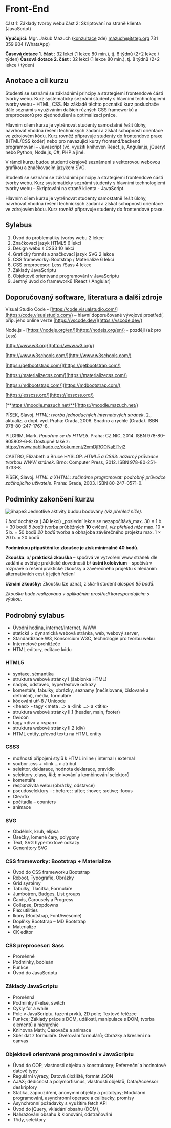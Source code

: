 # Front-End
část 1: Základy tvorby webu
část 2: Skriptování na straně klienta (JavaScript)

**Vyučující:** Mgr. Jakub Mazuch ([konzultace](https://calendar.google.com/calendar/appointments/schedules/AcZssZ3-1yKH3iN-C1yZuBLjLPKgSl0VU4r9368NIE6ZLA7Y_vOwbO_HUKJCzf6G6fwmzlm4RjnTyjWJ) zde)
mazuch@itstep.org 731 359 904 (WhatsApp)

**Časová dotace 1. část** : 32 lekcí (1 lekce 80 min.), tj. 8 týdnů (2+2 lekce / týden)
**Časová dotace 2. část** : 32 lekcí (1 lekce 80 min.), tj. 8 týdnů (2+2 lekce / týden)

## Anotace a cíl kurzu

Studenti se seznámí se základními principy a strategiemi frontendové části tvorby webu. Kurz systematicky seznámí studenty s hlavními technologiemi tvorby webu – HTML, CSS. Na základě těchto poznatků kurz posluchače dále seznámí s využíváním dalších různých CSS frameworků a preprocesorů pro zjednodušení a optimalizaci práce.

Hlavním cílem kurzu je vytrénovat studenty samostatně řešit úlohy, navrhovat vhodná řešení technických zadání a získat schopnosti orientace ve zdrojovém kódu. Kurz rovněž připravuje studenty do frontendové praxe (HTML/CSS kodér) nebo pro navazující kurzy frontend/backend programování – Javascript (vč. využití knihoven React.js, Angular.js, jQuery) nebo Python, Node.js, C#, PHP a jiné.

V rámci kurzu budou studenti okrajově seznámeni s vektorovou webovou grafikou a značkovacím jazykem SVG.

Studenti se seznámí se základními principy a strategiemi frontendové části tvorby webu. Kurz systematicky seznámí studenty s hlavními technologiemi tvorby webu – Skriptování na straně klienta - JavaScript. 

Hlavním cílem kurzu je vytrénovat studenty samostatně řešit úlohy, navrhovat vhodná řešení technických zadání a získat schopnosti orientace ve zdrojovém kódu. Kurz rovněž připravuje studenty do frontendové praxe.

## Sylabus

1. Úvod do problematiky tvorby webu 2 lekce
2. Značkovací jazyk HTML5 6 lekcí
3. Design webu s CSS3 10 lekcí
4. Grafický formát a značkovací jazyk SVG 2 lekce
5. CSS frameworky: Bootstrap / Materialize 6 lekcí
6. CSS preprocesor: Less /Sass 4 lekce
7. Základy JavaScriptu
8. Objektově orientvané programování v JavaScriptu
9. Jemný úvod do frameworků (React / Anglular)

## Doporučovaný software, literatura a další zdroje

Visual Studio Code - [https://code.visualstudio.com/](https://code.visualstudio.com/) – hlavní doporučované vývojové prostředí, příp. jeho online verze [https://vscode.dev/](https://vscode.dev/)

Node.js - [https://nodejs.org/en/](https://nodejs.org/en/) - později (až pro Less)

[http://www.w3.org/](http://www.w3.org/)

[http://www.w3schools.com/](http://www.w3schools.com/)

[https://getbootstrap.com/](https://getbootstrap.com/)

[https://materializecss.com/](https://materializecss.com/)

[https://mdbootstrap.com/](https://mdbootstrap.com/)

[https://lesscss.org/](https://lesscss.org/)

[**https://moodle.mazuch.net/**](https://moodle.mazuch.net/)

PÍSEK, Slavoj. _HTML: tvorba jednoduchých internetových stránek_. 2., aktualiz. a dopl. vyd. Praha: Grada, 2006. Snadno a rychle (Grada). ISBN 978-80-247-1767-8.

PILGRIM, Mark. _Ponořme se do HTML5_. Praha: CZ.NIC, 2014. ISBN 978-80-905802-6-8. Dostupné také z: https://www.pablikado.cz/dokument/2xmDjROONaElTvj2

CASTRO, Elizabeth a Bruce HYSLOP. _HTML5 a CSS3: názorný průvodce tvorbou WWW stránek_. Brno: Computer Press, 2012. ISBN 978-80-251-3733-8.

PÍSEK, Slavoj. _HTML a XHTML: začínáme programovat: podrobný průvodce začínajícího uživatele_. Praha: Grada, 2003. ISBN 80-247-0571-0.

## Podmínky zakončení kurzu

![Shape3](RackMultipart20231008-1-aijdsa_html_3d67f6a9fb7c5088.gif) Jednotlivé aktivity budou bodovány _(viz přehled níže)_.

_1 bod_ docházka ( **30** lekcí) _poslední lekce se nezapočítává_max. 30 × 1 b. = 30 bodů
_5 bodů_ tvorba průběžných **10** cvičení, _viz přehled níže_ max. 10 × 5 b. = 50 bodů
_20 bodů_ tvorba a obhajoba závěrečného projektu max. 1 × 20 b. = 20 bodů

**Podmínkou připuštění ke zkoušce je zisk minimálně 40 bodů.**

**Zkouška**: 
a/ **praktická zkouška** – spočívá ve vytvoření www stránek dle zadání a
 ověřuje praktické dovednosti
 b/ **ústní kolokvium** – spočívá v rozpravě o řešení praktické zkoušky
a závěrečného projektu s hledáním alternativních cest k jejich řešení

**Uznání zkoušky:** Zkoušku lze uznat, získá-li student *alespoň 85 bodů*.

_Zkouška bude realizována v aplikačním prostředí korespondujícím s výukou._

## Podrobný sylabus

- Úvodní hodina, internet/Internet, WWW
- statická × dynamická webová stránka, web, webový server,
- Standardizace W3, Konsorcium W3C, technologie pro tvorbu webu
- Internetové prohlížeče
- HTML editory, editace kódu

### HTML5

- syntaxe, sémantika
- struktura webové stránky I (šablonka HTML)
- nadpis, odstavec, hypertextové odkazy
- komentáře, tabulky, obrázky, seznamy (nečíslované, číslované a definiční), média, formuláře
- kódování utf-8 / Unicode
- \<head\> - tagy \<meta …\> a \<link …\> a \<title\>
- struktura webové stránky II.1 (header, main, footer)
- favicon
- tagy \<div\> a \<span\>
- struktura webové stránky II.2 (div)
- HTML entity, převod textu na HTML entity

### CSS3

- možnosti připojení stylů k HTML
 inline / internal / external
- soubor .css + \<link …\> atribut
- selektor, deklarace, hodnota deklarace, pravidlo
- selektory .class, #id; mixování a kombinování selektorů
- komentáře
- responzivita webu (obrázky, odstavce)
- pseudoselektory – ::before; ::after; :hover; :active; :focus
- Clearfix
- počítadla – counters
- animace

### SVG

- Obdélník, kruh, elipsa
- Úsečky, lomené čáry, polygony
- Text, SVG hypertextové odkazy
- Generátory SVG

### CSS frameworky: Bootstrap + Materialize

- Úvod do CSS frameworku Bootstrap
- Reboot, Typografie, Obrázky
- Grid systémy
- Tabulky, Tlačítka, Formuláře
- Jumbotron, Badges, List groups
- Cards, Carousely a Progress
- Collapse, Dropdowns
- Flex utilities
- Ikony (Bootstrap, FontAwesome)
- Doplňky Bootstrap – MD Bootstrap
- Materialize
- CK editor

### CSS preprocesor: Sass

- Proměnné
- Podmínky, boolean
- Funkce
- Úvod do JavaScriptu

### Základy JavaScriptu

- Proměnná
- Podmínky if-else, switch
- Cykly for a while
- Pole v JavaScriptu, řazení prvků, 2D pole; Textové řetězce
- Funkce; Základy práce s DOM, události, manipulace s DOM, tvorba elementů a hierarchie
- Knihovna Math; Časovače a animace
- Sběr dat z formuláře. Ověřování formulářů; Obrázky a kreslení na canvas

### Objektově orientvané programování v JavaScriptu

- Úvod do OOP, vlastnosti objektu a konstruktory; Referenční a hodnotové datové typy
- Regulární výrazy, Datová úložiště, formát JSON
- AJAX; dědičnost a polymorfismus, vlastnosti objektů; Data/Accessor deskriptory
- Statika, zapouzdření, anonymní objekty a prototypy; Modulární programování, asynchronní operace a callbacky, promisy
- Asynchronní požadavky s využitím fetch API
- Úvod do jQuery, vkládání obsahu (DOM), 
- Nahrazování obsahu & klonování, odstraňování
- Třídy, selektory